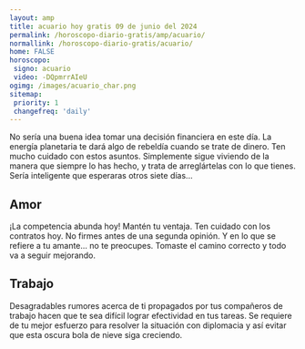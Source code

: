```yaml
---
layout: amp
title: acuario hoy gratis 09 de junio del 2024 
permalink: /horoscopo-diario-gratis/amp/acuario/
normallink: /horoscopo-diario-gratis/acuario/
home: FALSE
horoscopo:
 signo: acuario
 video: -DQpmrrAIeU
ogimg: /images/acuario_char.png
sitemap:
 priority: 1
 changefreq: 'daily'
---
```



No sería una buena idea tomar una decisión financiera en este día. La energía planetaria te dará algo de rebeldía cuando se trate de dinero. Ten mucho cuidado con estos asuntos. Simplemente sigue viviendo de la manera que siempre lo has hecho, y trata de arreglártelas con lo que tienes. Sería inteligente que esperaras otros siete días...

## Amor

¡La competencia abunda hoy! Mantén tu ventaja. Ten cuidado con los contratos hoy. No firmes antes de una segunda opinión. Y en lo que se refiere a tu amante... no te preocupes. Tomaste el camino correcto y todo va a seguir mejorando.

## Trabajo

Desagradables rumores acerca de ti propagados por tus compañeros de trabajo hacen que te sea difícil lograr efectividad en tus tareas. Se requiere de tu mejor esfuerzo para resolver la situación con diplomacia y así evitar que esta oscura bola de nieve siga creciendo.